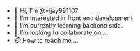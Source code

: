 - 👋 Hi, I’m @vijay991107
- 👀 I’m interested in front end development
- 🌱 I’m currently learning backend side.
- 💞️ I’m looking to collaborate on ...
- 📫 How to reach me ...

<!---
vijay991107/vijay991107 is a ✨ special ✨ repository because its `README.md` (this file) appears on your GitHub profile.
You can click the Preview link to take a look at your changes.
--->
